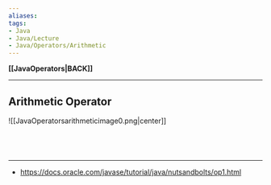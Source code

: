 ```yaml
---
aliases:
tags:
- Java
- Java/Lecture
- Java/Operators/Arithmetic
---
```

**[[JavaOperators|BACK]]**

---
## Arithmetic Operator
![[JavaOperatorsarithmeticimage0.png|center]]

<br>

# 
---
- https://docs.oracle.com/javase/tutorial/java/nutsandbolts/op1.html